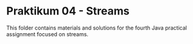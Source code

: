 # Praktikum 04 - Streams

This folder contains materials and solutions for the fourth Java practical assignment focused on streams.
